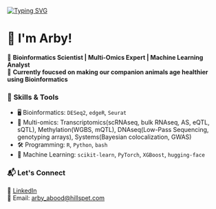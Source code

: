 [![Typing SVG](https://readme-typing-svg.demolab.com/?lines=Hi,+Welcome+to+my+github;I+talk+Bioinformatics)](https://git.io/typing-svg)

# 👋 I'm Arby!  

🔬 **Bioinformatics Scientist | Multi-Omics Expert | Machine Learning Analyst**  
🐶 **Currently foucsed on making our companion animals age healthier using Bioinformatics**  

### 🚀 **Skills & Tools**
- 🖥️ Bioinformatics: `DESeq2`, `edgeR`, `Seurat`
- 🧬 Multi-omics: Transcriptomics(scRNAseq, bulk RNAseq, AS, eQTL, sQTL), Methylation(WGBS, mQTL), DNAseq(Low-Pass Sequencing, genotyping arrays), Systems(Bayesian colocalization, GWAS) 
- 🛠️ Programming: `R`, `Python`, `bash`
- 🧠 Machine Learning: `scikit-learn`, `PyTorch`, `XGBoost`, `hugging-face`

### 📬 **Let's Connect**
💼 [LinkedIn](https://www.linkedin.com/in/arby-abood-phd-7964238b/)  
📧 Email: arby_abood@hillspet.com
